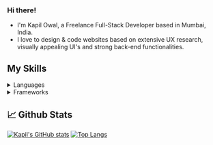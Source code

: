 ### Hi there!

- I'm Kapil Owal, a Freelance Full-Stack Developer based in Mumbai, India.
- I love to design & code websites based on extensive UX research, visually appealing UI's and strong back-end functionalities.

## My Skills
<details>
  <summary>Languages</summary>
  
  ![](https://img.shields.io/badge/Python-informational?style=flat&logo=python&logoColor=white&color=343434)
  ![](https://img.shields.io/badge/JavaScript-informational?style=flat&logo=javascript&logoColor=white&color=343434)
  ![](https://img.shields.io/badge/Java-informational?style=flat&logo=java&logoColor=white&color=343434)
  ![](https://img.shields.io/badge/PHP-informational?style=flat&logo=php&logoColor=white&color=343434)
  
</details>

<details>
  <summary>Frameworks</summary>
  
  ![](https://img.shields.io/badge/Django-informational?style=flat&logo=django&logoColor=white&color=343434)
  ![](https://img.shields.io/badge/Flask-informational?style=flat&logo=flask&logoColor=white&color=343434)
  ![](https://img.shields.io/badge/React-informational?style=flat&logo=react&logoColor=white&color=343434)

</details>

## :chart_with_upwards_trend: Github Stats
[![Kapil's GitHub stats](https://github-readme-stats.vercel.app/api?username=kapilowal&hide=contribs&hide_border=true&show_icons=true)](https://github.com/kapilowal/github-readme-stats) [![Top Langs](https://github-readme-stats.vercel.app/api/top-langs/?username=kapilowal&layout=compact&hide_border=true)](https://github.com/kapilowal/github-readme-stats)



<!--
**kapilowal/kapilowal** is a ✨ _special_ ✨ repository because its `README.md` (this file) appears on your GitHub profile.

Here are some ideas to get you started:

- 🔭 I’m currently working on ...
- 🌱 I’m currently learning ...
- 👯 I’m looking to collaborate on ...
- 🤔 I’m looking for help with ...
- 💬 Ask me about ...
- 📫 How to reach me: ...
- 😄 Pronouns: ...
- ⚡ Fun fact: ...
-
